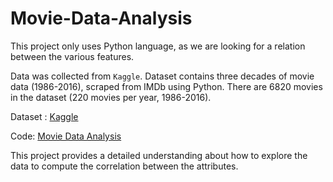 # Movie-Data-Analysis
This project only uses Python language, as we are looking for a relation between the various features.

Data was collected from `Kaggle`. Dataset contains three decades of movie data (1986-2016), scraped from IMDb using Python. There are 6820 movies in the dataset (220 movies per year, 1986-2016).

Dataset : [Kaggle](https://www.kaggle.com/datasets/danielgrijalvas/movies)


Code: [Movie Data Analysis](https://github.com/sitharavpk/Movie-Data-Analysis/blob/main/Movie%20Data%20Correlation%20Project.ipynb)

This project provides a detailed understanding about how to explore the data to compute the correlation between the attributes.

